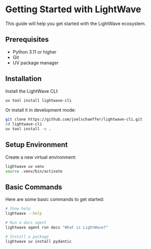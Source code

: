 # Getting Started with LightWave

This guide will help you get started with the LightWave ecosystem.

## Prerequisites

- Python 3.11 or higher
- Git
- UV package manager

## Installation

Install the LightWave CLI:

```bash
uv tool install lightwave-cli
```

Or install it in development mode:

```bash
git clone https://github.com/joelschaeffer/lightwave-cli.git
cd lightwave-cli
uv tool install -e .
```

## Setup Environment

Create a new virtual environment:

```bash
lightwave uv venv
source .venv/bin/activate
```

## Basic Commands

Here are some basic commands to get started:

```bash
# Show help
lightwave --help

# Run a docs agent
lightwave agent run docs "What is LightWave?"

# Install a package
lightwave uv install pydantic
``` 